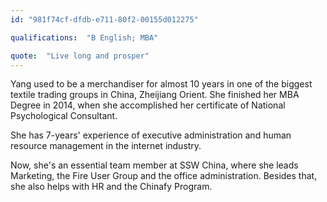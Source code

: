 ```yaml
---
id: "981f74cf-dfdb-e711-80f2-00155d012275"

qualifications:  "B English; MBA"

quote:  "Live long and prosper"
---
```


Yang used to be a merchandiser for almost 10 years in one of the biggest textile trading groups in China, Zheijiang Orient. She finished her MBA Degree in 2014, when she accomplished her certificate of National Psychological Consultant.

She has 7-years' experience of executive administration and human resource management in the internet industry.

Now, she's an essential team member at SSW China, where she leads Marketing, the Fire User Group and the office administration. Besides that, she also helps with HR and the Chinafy Program.

